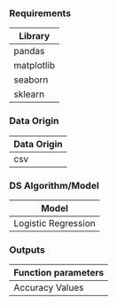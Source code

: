 ### Requirements

|Library|
|---|
|pandas|
|matplotlib|
|seaborn|
|sklearn|

### Data Origin

|Data Origin|
|---|
|csv|

### DS Algorithm/Model

|Model|
|---|
|Logistic Regression|

### Outputs

|Function parameters|
|---|
|Accuracy Values|
